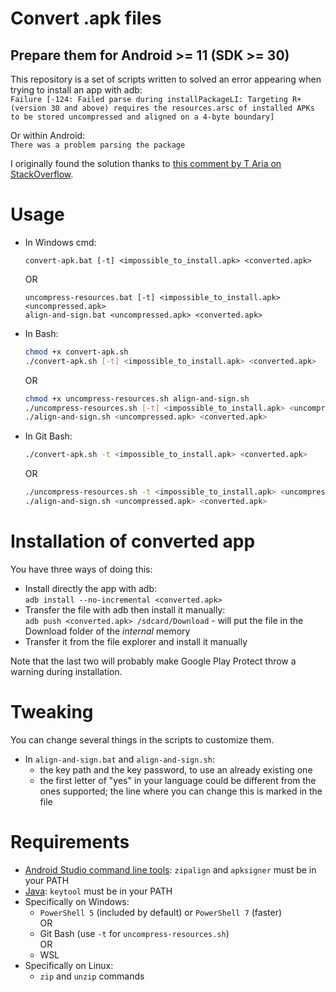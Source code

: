 # Convert .apk files
## Prepare them for Android >= 11 (SDK >= 30)

This repository is a set of scripts written to solved an error appearing when trying to install an app with adb:  
`Failure [-124: Failed parse during installPackageLI: Targeting R+ (version 30 and above) requires the resources.arsc of installed APKs to be stored uncompressed and aligned on a 4-byte boundary]`

Or within Android:  
`There was a problem parsing the package`

I originally found the solution thanks to [this comment by T Aria on StackOverflow](https://stackoverflow.com/a/69893912).


# Usage

- In Windows cmd:  
    ```batch
    convert-apk.bat [-t] <impossible_to_install.apk> <converted.apk>
    ```
    OR
    ```batch
    uncompress-resources.bat [-t] <impossible_to_install.apk> <uncompressed.apk>
    align-and-sign.bat <uncompressed.apk> <converted.apk>
    ```
- In Bash:
    ```bash
    chmod +x convert-apk.sh
    ./convert-apk.sh [-t] <impossible_to_install.apk> <converted.apk>
    ```
    OR
    ```bash
    chmod +x uncompress-resources.sh align-and-sign.sh
    ./uncompress-resources.sh [-t] <impossible_to_install.apk> <uncompressed.apk>
    ./align-and-sign.sh <uncompressed.apk> <converted.apk>
    ```
- In Git Bash:
    ```bash
    ./convert-apk.sh -t <impossible_to_install.apk> <converted.apk>
    ```
    OR
    ```bash
    ./uncompress-resources.sh -t <impossible_to_install.apk> <uncompressed.apk>
    ./align-and-sign.sh <uncompressed.apk> <converted.apk>
    ```


# Installation of converted app

You have three ways of doing this:
- Install directly the app with adb:  
    `adb install --no-incremental <converted.apk>`
- Transfer the file with adb then install it manually:  
    `adb push <converted.apk> /sdcard/Download` - will put the file in the Download folder of the *internal* memory
- Transfer it from the file explorer and install it manually

Note that the last two will probably make Google Play Protect throw a warning during installation.


# Tweaking

You can change several things in the scripts to customize them.
- In `align-and-sign.bat` and `align-and-sign.sh`:
    - the key path and the key password, to use an already existing one
    - the first letter of "yes" in your language could be different from the ones supported; the line where you can change this is marked in the file


# Requirements

- [Android Studio command line tools](https://developer.android.com/studio#command-tools): `zipalign` and `apksigner` must be in your PATH
- [Java](https://www.oracle.com/java/technologies/downloads/): `keytool` must be in your PATH
- Specifically on Windows:
    - `PowerShell 5` (included by default) or `PowerShell 7` (faster)  
    OR
    - Git Bash (use `-t` for `uncompress-resources.sh`)  
    OR
    - WSL
- Specifically on Linux:
    - `zip` and `unzip` commands